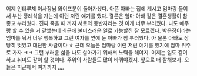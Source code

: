 어제 인터루체 이사장님 와이프분이 돌아가셨다. 아픈 아빠는 집에 계시고 엄마랑 둘이서 부산 장례식을 가는데 이런 저런 얘기를 했다. 결론은 엄마 아빠 같은 결혼생활이 참 좋고 부러웠다. 진짜 죽을 때 까지 서로의 동반자라는 것 이게 너무 부러웠다. 나도 예주랑 할 수 있을 거 같앴는데 최근에 불미스러운 일로 가능할진 잘 모르겠다. 박은정이라는 엄마를 둬서 너무 행복하고 그런 여자를 옆에 둔 아빠가 참 부러웠다. 아 물론 아빠도 상당히 멋있고 대단한 사람이다 ㅎ 근데 오늘은 엄마랑 이런 저런 얘기를 했기에 엄마 위주로 가자 ㅋㅋ 그런 부러운 삶을 나도 살아가기 위해서 노력을 해야지. 이제는 일도 같이 하고 취미도 같이 할 것이다. 주위의 사람들도 많이 바꿔야겠지. 앞으로 더 잘해보자. 오늘은 피곤해서 여기까지 ,,,,